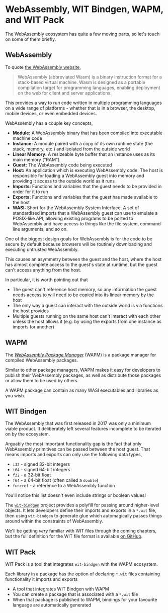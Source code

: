 # WebAssembly, WIT Bindgen, WAPM, and WIT Pack

The WebAssembly ecosystem has quite a few moving parts, so let's touch on some
of them briefly.

## WebAssembly

To quote [the WebAssembly website][website],

> WebAssembly (abbreviated Wasm) is a binary instruction format for a
> stack-based virtual machine. Wasm is designed as a portable compilation target
> for programming languages, enabling deployment on the web for client and
> server applications.

This provides a way to run code written in multiple programming languages on a
wide range of platforms - whether that is in a browser, the desktop, mobile
devices, or even embedded devices.

WebAssembly has a couple key concepts,

- **Module:** A WebAssembly binary that has been compiled into executable
  machine code
- **Instance:** A module paired with a copy of its own runtime state (the stack,
  memory, etc.) and isolated from the outside world
- **Linear Memory:** A resizeable byte buffer that an instance uses as its main
  memory ("RAM")
- **Guest:** The WebAssembly code being executed
- **Host:** An application which is executing WebAssembly code. The host is
  responsible for loading a WebAssembly guest into memory and providing it
  access to the outside world as it runs
- **Imports:** Functions and variables that the guest needs to be provided in
  order for it to run
- **Exports:** Functions and variables that the guest has made available to the
  host
- **WASI:** Short for the WebAssembly System Interface. A set of standardised
  imports that a WebAssembly guest can use to emulate a POSIX-like API, allowing
  existing programs to be ported to WebAssembly and have access to things like
  the file system, command-line arguments, and so on.

One of the biggest design goals for WebAssembly is for the code to be secure by
default because browsers will be routinely downloading and executing untrusted
WebAssembly.

This causes an asymmetry between the guest and the host, where the host has
almost complete access to the guest's state at runtime, but the guest can't
access anything from the host.

In particular, it is worth pointing out that

- The guest can't reference host memory, so any information the guest needs
  access to will need to be copied into its linear memory by the host
- The only way a guest can interact with the outside world is via functions the
  host provides
- Multiple guests running on the same host can't interact with each other unless
  the host allows it (e.g. by using the exports from one instance as imports
  for another)

## WAPM

The [*WebAssembly Package Manager*][wapm] (WAPM) is a package manager for
compiled WebAssembly packages.

Similar to other package managers, WAPM makes it easy for developers to publish
their WebAssembly packages, as well as distribute those packages or allow them
to be used by others.

A WAPM package can contain as many WASI executables and libraries as you wish.

## WIT Bindgen

The WebAssembly that was first released in 2017 was only a minimum viable
product. It deliberately left several features incomplete to be iterated on
by the ecosystem.

Arguably the most important functionality gap is the fact that only WebAssembly
primitives can be passed between the host guest. That means imports and exports
can only use the following data types,

- `i32` - signed 32-bit integers
- `i64` - signed 64-bit integers
- `f32` - a 32-bit float
- `f64` - a 64-bit float (often called a `double`)
- `funcref` - a reference to a WebAssembly function

You'll notice this list doesn't even include strings or boolean values!

The [`wit-bindgen`][wit-bindgen] project provides a polyfill for passing
around higher-level objects. It lets developers define their imports and exports
in a `*.wit` file, then using `wit-bindgen` to generate glue which automagically
passes things around within the constraints of WebAssembly.

We'll be getting *very* familiar with WIT files through the coming chapters, but
the full definition for the WIT file format is available [on GitHub][wit].

## WIT Pack

WIT Pack is a tool that integrates `wit-bindgen` with the WAPM ecosystem.

Each library in a package has the option of declaring `*.wit` files containing
functionality it imports and exports

- A tool that integrates WIT Bindgen with WAPM
- You can create a package that is associated with a `*.wit` file
- When that package is published to WAPM, bindings for your favourite language
  are automatically generated


[wapm]: https://wapm.io/
[website]: https://webassembly.org/
[wit-bindgen]: https://github.com/bytecodealliance/wit-bindgen
[wit]: https://github.com/WebAssembly/component-model/blob/5754989219db51ba24def50c3ac28bb9775ead33/design/mvp/WIT.md
